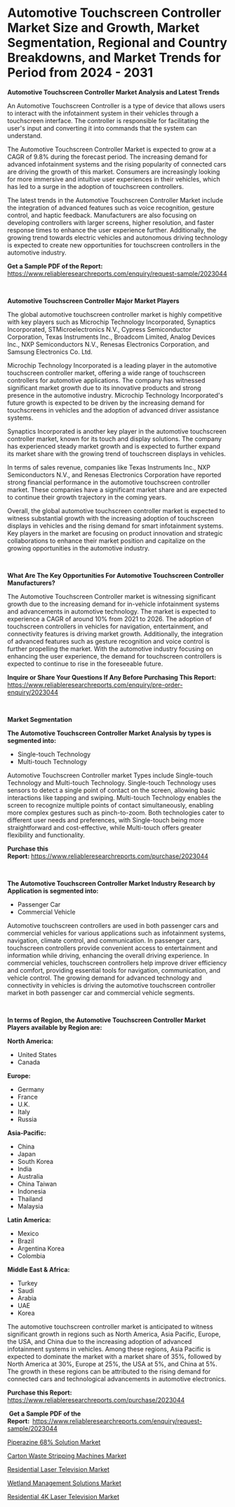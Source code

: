<p><h1>Automotive Touchscreen Controller Market Size and Growth, Market Segmentation, Regional and Country Breakdowns, and Market Trends for Period from 2024 -  2031</h1></p><p><strong>Automotive Touchscreen Controller Market Analysis and Latest Trends</strong></p>
<p><p>An Automotive Touchscreen Controller is a type of device that allows users to interact with the infotainment system in their vehicles through a touchscreen interface. The controller is responsible for facilitating the user's input and converting it into commands that the system can understand.</p><p>The Automotive Touchscreen Controller Market is expected to grow at a CAGR of 9.8% during the forecast period. The increasing demand for advanced infotainment systems and the rising popularity of connected cars are driving the growth of this market. Consumers are increasingly looking for more immersive and intuitive user experiences in their vehicles, which has led to a surge in the adoption of touchscreen controllers.</p><p>The latest trends in the Automotive Touchscreen Controller Market include the integration of advanced features such as voice recognition, gesture control, and haptic feedback. Manufacturers are also focusing on developing controllers with larger screens, higher resolution, and faster response times to enhance the user experience further. Additionally, the growing trend towards electric vehicles and autonomous driving technology is expected to create new opportunities for touchscreen controllers in the automotive industry.</p></p>
<p><strong>Get a Sample PDF of the Report:&nbsp;</strong> <a href="https://www.reliableresearchreports.com/enquiry/request-sample/2023044">https://www.reliableresearchreports.com/enquiry/request-sample/2023044</a></p>
<p>&nbsp;</p>
<p><strong>Automotive Touchscreen Controller Major Market Players</strong></p>
<p><p>The global automotive touchscreen controller market is highly competitive with key players such as Microchip Technology Incorporated, Synaptics Incorporated, STMicroelectronics N.V., Cypress Semiconductor Corporation, Texas Instruments Inc., Broadcom Limited, Analog Devices Inc., NXP Semiconductors N.V., Renesas Electronics Corporation, and Samsung Electronics Co. Ltd.</p><p>Microchip Technology Incorporated is a leading player in the automotive touchscreen controller market, offering a wide range of touchscreen controllers for automotive applications. The company has witnessed significant market growth due to its innovative products and strong presence in the automotive industry. Microchip Technology Incorporated's future growth is expected to be driven by the increasing demand for touchscreens in vehicles and the adoption of advanced driver assistance systems.</p><p>Synaptics Incorporated is another key player in the automotive touchscreen controller market, known for its touch and display solutions. The company has experienced steady market growth and is expected to further expand its market share with the growing trend of touchscreen displays in vehicles.</p><p>In terms of sales revenue, companies like Texas Instruments Inc., NXP Semiconductors N.V., and Renesas Electronics Corporation have reported strong financial performance in the automotive touchscreen controller market. These companies have a significant market share and are expected to continue their growth trajectory in the coming years.</p><p>Overall, the global automotive touchscreen controller market is expected to witness substantial growth with the increasing adoption of touchscreen displays in vehicles and the rising demand for smart infotainment systems. Key players in the market are focusing on product innovation and strategic collaborations to enhance their market position and capitalize on the growing opportunities in the automotive industry.</p></p>
<p>&nbsp;</p>
<p><strong>What Are The Key Opportunities For Automotive Touchscreen Controller Manufacturers?</strong></p>
<p><p>The Automotive Touchscreen Controller market is witnessing significant growth due to the increasing demand for in-vehicle infotainment systems and advancements in automotive technology. The market is expected to experience a CAGR of around 10% from 2021 to 2026. The adoption of touchscreen controllers in vehicles for navigation, entertainment, and connectivity features is driving market growth. Additionally, the integration of advanced features such as gesture recognition and voice control is further propelling the market. With the automotive industry focusing on enhancing the user experience, the demand for touchscreen controllers is expected to continue to rise in the foreseeable future.</p></p>
<p><strong>Inquire or Share Your Questions If Any Before Purchasing This Report:</strong> <a href="https://www.reliableresearchreports.com/enquiry/pre-order-enquiry/2023044">https://www.reliableresearchreports.com/enquiry/pre-order-enquiry/2023044</a></p>
<p>&nbsp;</p>
<p><strong>Market Segmentation</strong></p>
<p><strong>The Automotive Touchscreen Controller Market Analysis by types is segmented into:</strong></p>
<p><ul><li>Single-touch Technology</li><li>Multi-touch Technology</li></ul></p>
<p><p>Automotive Touchscreen Controller market Types include Single-touch Technology and Multi-touch Technology. Single-touch Technology uses sensors to detect a single point of contact on the screen, allowing basic interactions like tapping and swiping. Multi-touch Technology enables the screen to recognize multiple points of contact simultaneously, enabling more complex gestures such as pinch-to-zoom. Both technologies cater to different user needs and preferences, with Single-touch being more straightforward and cost-effective, while Multi-touch offers greater flexibility and functionality.</p></p>
<p><strong>Purchase this Report:&nbsp;</strong><a href="https://www.reliableresearchreports.com/purchase/2023044">https://www.reliableresearchreports.com/purchase/2023044</a></p>
<p>&nbsp;</p>
<p><strong>The Automotive Touchscreen Controller Market Industry Research by Application is segmented into:</strong></p>
<p><ul><li>Passenger Car</li><li>Commercial Vehicle</li></ul></p>
<p><p>Automotive touchscreen controllers are used in both passenger cars and commercial vehicles for various applications such as infotainment systems, navigation, climate control, and communication. In passenger cars, touchscreen controllers provide convenient access to entertainment and information while driving, enhancing the overall driving experience. In commercial vehicles, touchscreen controllers help improve driver efficiency and comfort, providing essential tools for navigation, communication, and vehicle control. The growing demand for advanced technology and connectivity in vehicles is driving the automotive touchscreen controller market in both passenger car and commercial vehicle segments.</p></p>
<p>&nbsp;</p>
<p><strong>In terms of Region, the Automotive Touchscreen Controller Market Players available by Region are:</strong></p>
<p>
    <p> <strong> North America: </strong>
        <ul>
            <li>United States</li>
            <li>Canada</li>
        </ul>
        </p> 
    <p> <strong> Europe: </strong>
        <ul>
            <li>Germany</li>
            <li>France</li>
            <li>U.K.</li>
            <li>Italy</li>
            <li>Russia</li>
        </ul>
        </p> 
    <p> <strong> Asia-Pacific: </strong>
        <ul>
            <li>China</li>
            <li>Japan</li>
            <li>South Korea</li>
            <li>India</li>
            <li>Australia</li>
            <li>China Taiwan</li>
            <li>Indonesia</li>
            <li>Thailand</li>
            <li>Malaysia</li>
        </ul>
        </p> 
    <p> <strong> Latin America: </strong>
        <ul>
            <li>Mexico</li>
            <li>Brazil</li>
            <li>Argentina Korea</li>
            <li>Colombia</li>
        </ul>
        </p> 
    <p> <strong> Middle East & Africa: </strong>
        <ul>
            <li>Turkey</li>
            <li>Saudi</li>
            <li>Arabia</li>
            <li>UAE</li>
            <li>Korea</li>
        </ul>
    </p>
    </p>
<p><p>The automotive touchscreen controller market is anticipated to witness significant growth in regions such as North America, Asia Pacific, Europe, the USA, and China due to the increasing adoption of advanced infotainment systems in vehicles. Among these regions, Asia Pacific is expected to dominate the market with a market share of 35%, followed by North America at 30%, Europe at 25%, the USA at 5%, and China at 5%. The growth in these regions can be attributed to the rising demand for connected cars and technological advancements in automotive electronics.</p></p>
<p><strong>Purchase this Report: </strong><a href="https://www.reliableresearchreports.com/purchase/2023044">https://www.reliableresearchreports.com/purchase/2023044</a></p>
<p>&nbsp;<strong>Get a Sample PDF of the Report:&nbsp;&nbsp;</strong><a href="https://www.reliableresearchreports.com/enquiry/request-sample/2023044">https://www.reliableresearchreports.com/enquiry/request-sample/2023044</a></p>
<p><strong></strong></p>
<p><p><a href="https://sulfuric-clavicle-d39.notion.site/Piperazine-68-Solution-Market-Provides-Detailed-Segmentation-of-this-Market-based-on-Type-Applicat-9fb8db75e59b47b89b61ae8fb6ed2fc2">Piperazine 68% Solution Market</a></p><p><a href="https://sulfuric-clavicle-d39.notion.site/Carton-Waste-Stripping-Machines-Market-Insights-Market-Players-and-Forecast-Till-2031-1f42377fd80d4936afedbcf1d23f6a90">Carton Waste Stripping Machines Market</a></p><p><a href="https://view.publitas.com/reportprime-1/residential-laser-television-market-research-report-provides-critical-insights-that-can-help-shape-business-development-and-investment-strategies/">Residential Laser Television Market</a></p><p><a href="https://automatic-knee-4c7.notion.site/Wetland-Management-Solutions-Market-Insights-Market-Players-and-Forecast-Till-2031-12bc2456f74f443cb769e0750cd67207">Wetland Management Solutions Market</a></p><p><a href="https://view.publitas.com/reportprime-1/residential-4k-laser-television-market-research-report-provides-critical-insights-that-can-help-shape-business-development-and-investment-strategies/">Residential 4K Laser Television Market</a></p></p>